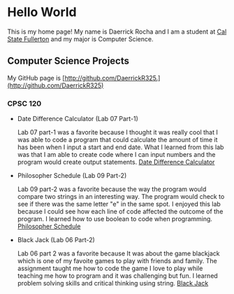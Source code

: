 # Hello World

This is my home page! My name is Daerrick Rocha and I am a student at [Cal State Fullerton](http://www.fullerton.edu/) and my major is Computer Science.

## Computer Science Projects

My GitHub page is [http://github.com/DaerrickR325.](http://github.com/DaerrickR325)

### CPSC 120

* Date Difference Calculator (Lab 07 Part-1)

    Lab 07 part-1 was a favorite because I thought it was really cool that I was able to code a program that could calculate the amount of time it has been when I input a start and end date. What I learned from this lab was that I am able to create code where I can input numbers and the program would create output statements. 
    [Date Difference Calculator](https://github.com/cpsc-fall-2023/cpsc-120-lab-07-daerrick-and-justin.git)

* Philosopher Schedule (Lab 09 Part-2)

    Lab 09 part-2 was a favorite because the way the program would compare two strings in an interesting way. The program would check to see if there was the same letter "e" in the same spot. I enjoyed this lab because I could see how each line of code affected the outcome of the program. I learned how to use boolean to code when programming. 
    [Philosopher Schedule](https://github.com/cpsc-fall-2023/cpsc-120-lab-09-alexis-and-daerrick.git)

* Black Jack (Lab 06 Part-2)

    Lab 06 part 2 was a favorite because It was about the game blackjack which is one of my favoite games to play with friends and family. The assignment taught me how to code the game I love to play while teaching me how to program and it was challenging but fun. I learned problem solving skills and critical thinking using string. 
    [Black Jack](https://github.com/cpsc-fall-2023/cpsc-120-lab-06-caliyann-and-daerrick.git)










